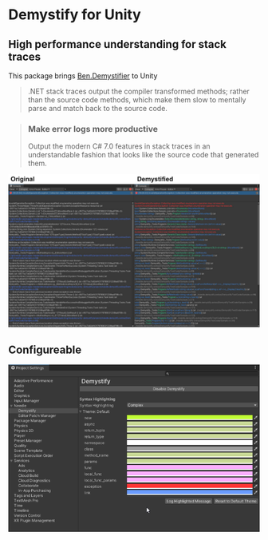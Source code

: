 ﻿# Demystify for Unity
## High performance understanding for stack traces

This package brings [Ben.Demystifier](https://github.com/benaadams/Ben.Demystifier) to Unity

> .NET stack traces output the compiler transformed methods; rather than the source code methods, which make them slow to mentally parse and match back to the source code.

> ### Make error logs more productive
> Output the modern C# 7.0 features in stack traces in an understandable fashion that looks like the source code that generated them.

![](Documentation~/beforeafter.jpg)


## Configureable


![](Documentation~/preferences.png)

